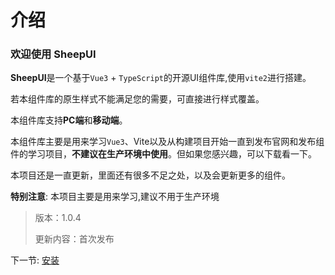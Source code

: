 # 介绍

### 欢迎使用 **SheepUI** 

**SheepUI**是一个基于`Vue3` + `TypeScript`的开源UI组件库,使用`vite2`进行搭建。

若本组件库的原生样式不能满足您的需要，可直接进行样式覆盖。

本组件库支持**PC端**和**移动端**。

本组件库主要是用来学习`Vue3`、Vite以及从构建项目开始一直到发布官网和发布组件的学习项目，**不建议在生产环境中使用**。但如果您感兴趣，可以下载看一下。

本项目还是一直更新，里面还有很多不足之处，以及会更新更多的组件。

**特别注意**: 本项目主要是用来学习,建议不用于生产环境




> 版本：1.0.4
>
> 更新内容：首次发布





下一节: [安装](#/doc/install)

